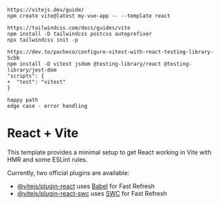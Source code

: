 ```
https://vitejs.dev/guide/
npm create vite@latest my-vue-app -- --template react

https://tailwindcss.com/docs/guides/vite
npm install -D tailwindcss postcss autoprefixer
npx tailwindcss init -p

https://dev.to/pacheco/configure-vitest-with-react-testing-library-5cbb
npm install -D vitest jsdom @testing-library/react @testing-library/jest-dom
"scripts": {
+  "test": "vitest"
}

happy path
edge case - error handling
```

# React + Vite

This template provides a minimal setup to get React working in Vite with HMR and some ESLint rules.

Currently, two official plugins are available:

- [@vitejs/plugin-react](https://github.com/vitejs/vite-plugin-react/blob/main/packages/plugin-react/README.md) uses [Babel](https://babeljs.io/) for Fast Refresh
- [@vitejs/plugin-react-swc](https://github.com/vitejs/vite-plugin-react-swc) uses [SWC](https://swc.rs/) for Fast Refresh
